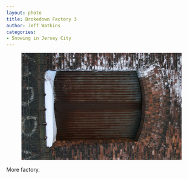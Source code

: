 ```yaml
---
layout: photo
title: Brokedown Factory 3
author: Jeff Watkins
categories:
- Snowing in Jersey City
---
```


<figure><img class="photo" src="/photos/IMG_0649.jpg"></figure>

More factory.

